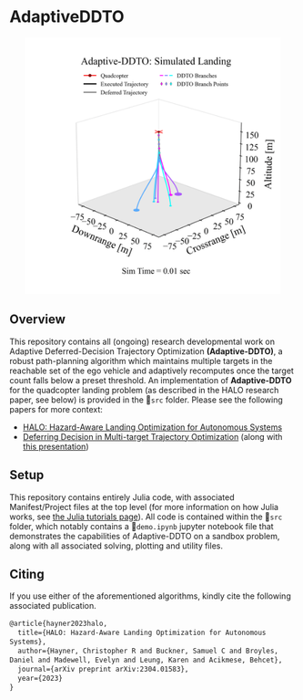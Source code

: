# AdaptiveDDTO
<p align="center">
  <img src="media/addto_landing_anim.gif" width="450px">
</p>

## Overview
This repository contains all (ongoing) research developmental work on Adaptive Deferred-Decision Trajectory Optimization **(Adaptive-DDTO)**, a robust path-planning algorithm which maintains multiple targets in the reachable set of the ego vehicle and adaptively recomputes once the target count falls below a preset threshold. An implementation of **Adaptive-DDTO** for the quadcopter landing problem (as described in the HALO research paper, see below) is provided in the 📂`src` folder. Please see the following papers for more context:
- [HALO: Hazard-Aware Landing Optimization for Autonomous Systems](https://arxiv.org/abs/2304.01583)
- [Deferring Decision in Multi-target Trajectory Optimization](https://arc.aiaa.org/doi/abs/10.2514/6.2022-1583) (along with [this presentation](https://www.aa.washington.edu/sites/aa/files/news/2022%20Research%20Showcase%20pdfs/Purna_DDTO_poster.pdf))

## Setup
This repository contains entirely Julia code, with associated Manifest/Project files at the top level (for more information on how Julia works, see [the Julia tutorials page](https://julialang.org/learning/tutorials/)). All code is contained within the 📂`src` folder, which notably contains a 📜`demo.ipynb` jupyter notebook file that demonstrates the capabilities of Adaptive-DDTO on a sandbox problem, along with all associated solving, plotting and utility files.

## Citing
If you use either of the aforementioned algorithms, kindly cite the following associated publication.
```
@article{hayner2023halo,
  title={HALO: Hazard-Aware Landing Optimization for Autonomous Systems},
  author={Hayner, Christopher R and Buckner, Samuel C and Broyles, Daniel and Madewell, Evelyn and Leung, Karen and Acikmese, Behcet},
  journal={arXiv preprint arXiv:2304.01583},
  year={2023}
}
```
